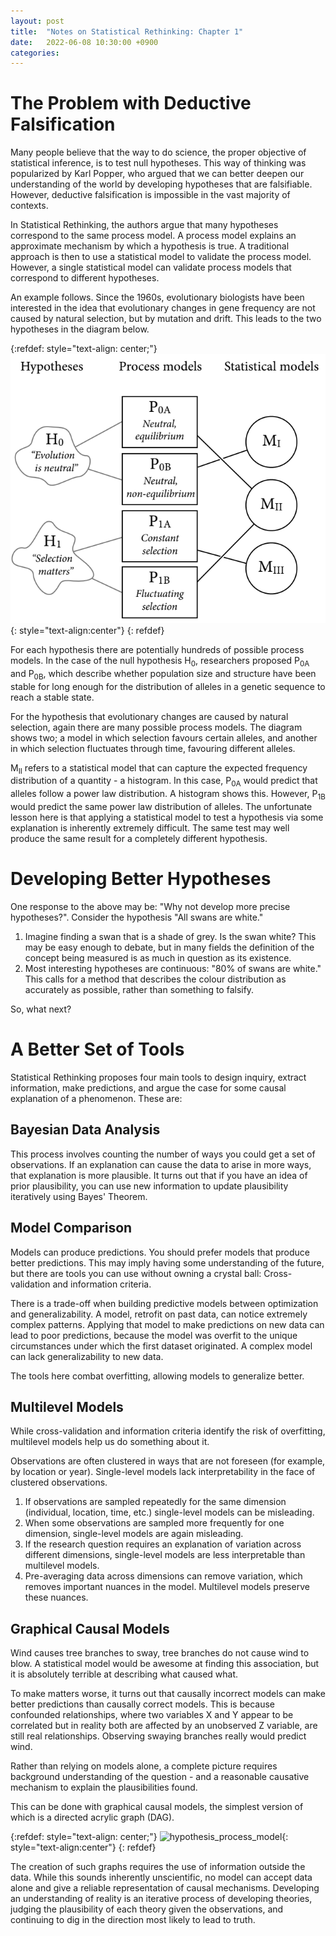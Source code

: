 ```yaml
---
layout: post
title:  "Notes on Statistical Rethinking: Chapter 1"
date:   2022-06-08 10:30:00 +0900
categories:
---
```


# The Problem with Deductive Falsification

Many people believe that the way to do science, the proper objective of statistical inference, is to test null hypotheses. 
This way of thinking was popularized by Karl Popper, who argued that we can better deepen our understanding of the world by developing hypotheses that are falsifiable. However, deductive falsification is impossible in the vast majority of contexts.

In Statistical Rethinking, the authors argue that many hypotheses correspond to the same process model. A process model explains an approximate mechanism by which a hypothesis is true. A traditional approach is then to use a statistical model to validate the process model. However, a single statistical model can validate process models that correspond to different hypotheses.

An example follows. Since the 1960s, evolutionary biologists have been interested in the idea that evolutionary changes in gene frequency are not caused by natural selection, but by mutation and drift. This leads to the two hypotheses in the diagram below.

{:refdef: style="text-align: center;"}
![hypothesis_process_model](https://raw.githubusercontent.com/valencia21/valencia21.github.io/master/_site/assets/img/2022-06-08/hypothesis_process_model.png){: style="text-align:center"}
{: refdef}

For each hypothesis there are potentially hundreds of possible process models. In the case of the null hypothesis H<sub>0</sub>, researchers proposed P<sub>0A</sub> and P<sub>0B</sub>, which describe whether population size and structure have been stable for long enough for the distribution of alleles in a genetic sequence to reach a stable state.

For the hypothesis that evolutionary changes are caused by natural selection, again there are many possible process models. The diagram shows two; a model in which selection favours certain alleles, and another in which selection fluctuates through time, favouring different alleles.

M<sub>II</sub> refers to a statistical model that can capture the expected frequency distribution of a quantity - a histogram. In this case, P<sub>0A</sub> would predict that alleles follow a power law distribution. A histogram shows this. However, P<sub>1B</sub> would predict the same power law distribution of alleles. The unfortunate lesson here is that applying a statistical model to test a hypothesis via some explanation is inherently extremely difficult. The same test may well produce the same result for a completely different hypothesis.

# Developing Better Hypotheses

One response to the above may be: "Why not develop more precise hypotheses?". Consider the hypothesis "All swans are white."

1. Imagine finding a swan that is a shade of grey. Is the swan white? This may be easy enough to debate, but in many fields the definition of the concept being measured is as much in question as its existence.
2. Most interesting hypotheses are continuous: "80% of swans are white." This calls for a method that describes the colour distribution as accurately as possible, rather than something to falsify.

So, what next?

# A Better Set of Tools

Statistical Rethinking proposes four main tools to design inquiry, extract information, make predictions, and argue the case for some causal explanation of a phenomenon. These are:

## Bayesian Data Analysis

This process involves counting the number of ways you could get a set of observations. If an explanation can cause the data to arise in more ways, that explanation is more plausible. It turns out that if you have an idea of prior plausibility, you can use new information to update plausibility iteratively using Bayes' Theorem.

## Model Comparison

Models can produce predictions. You should prefer models that produce better predictions. This may imply having some understanding of the future, but there are tools you can use without owning a crystal ball: Cross-validation and information criteria.

There is a trade-off when building predictive models between optimization and generalizability. A model, retrofit on past data, can notice extremely complex patterns. Applying that model to make predictions on new data can lead to poor predictions, because the model was overfit to the unique circumstances under which the first dataset originated. A complex model can lack generalizability to new data.

The tools here combat overfitting, allowing models to generalize better.

## Multilevel Models

While cross-validation and information criteria identify the risk of overfitting, multilevel models help us do something about it.

Observations are often clustered in ways that are not foreseen (for example, by location or year). Single-level models lack interpretability in the face of clustered observations.

1. If observations are sampled repeatedly for the same dimension (individual, location, time, etc.) single-level models can be misleading.
2. When some observations are sampled more frequently for one dimension, single-level models are again misleading.
3. If the research question requires an explanation of variation across different dimensions, single-level models are less interpretable than multilevel models.
4. Pre-averaging data across dimensions can remove variation, which removes important nuances in the model. Multilevel models preserve these nuances.

## Graphical Causal Models

Wind causes tree branches to sway, tree branches do not cause wind to blow. A statistical model would be awesome at finding this association, but it is absolutely terrible at describing what caused what.

To make matters worse, it turns out that causally incorrect models can make better predictions than causally correct models. This is because confounded relationships, where two variables X and Y appear to be correlated but in reality both are affected by an unobserved Z variable, are still real relationships. Observing swaying branches really would predict wind.

Rather than relying on models alone, a complete picture requires background understanding of the question - and a reasonable causative mechanism to explain the plausibilities found.

This can be done with graphical causal models, the simplest version of which is a directed acrylic graph (DAG).

{:refdef: style="text-align: center;"}
![hypothesis_process_model](https://en.wikipedia.org/wiki/File:Tred-G.svg){: style="text-align:center"}
{: refdef}

The creation of such graphs requires the use of information outside the data. While this sounds inherently unscientific, no model can accept data alone and give a reliable representation of causal mechanisms. Developing an understanding of reality is an iterative process of developing theories, judging the plausibility of each theory given the observations, and continuing to dig in the direction most likely to lead to truth.
